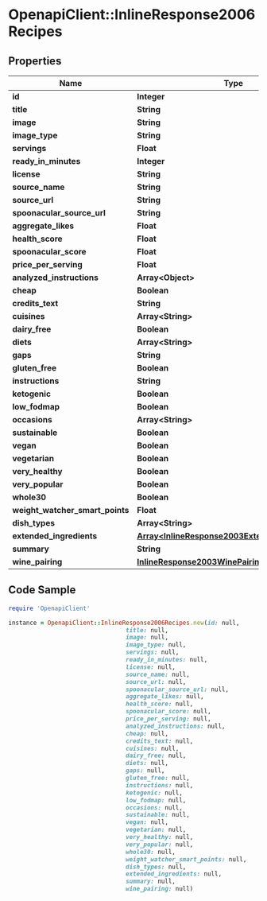 # OpenapiClient::InlineResponse2006Recipes

## Properties

Name | Type | Description | Notes
------------ | ------------- | ------------- | -------------
**id** | **Integer** |  | 
**title** | **String** |  | 
**image** | **String** |  | 
**image_type** | **String** |  | 
**servings** | **Float** |  | 
**ready_in_minutes** | **Integer** |  | 
**license** | **String** |  | 
**source_name** | **String** |  | 
**source_url** | **String** |  | 
**spoonacular_source_url** | **String** |  | 
**aggregate_likes** | **Float** |  | 
**health_score** | **Float** |  | 
**spoonacular_score** | **Float** |  | 
**price_per_serving** | **Float** |  | 
**analyzed_instructions** | **Array&lt;Object&gt;** |  | [optional] 
**cheap** | **Boolean** |  | 
**credits_text** | **String** |  | 
**cuisines** | **Array&lt;String&gt;** |  | [optional] 
**dairy_free** | **Boolean** |  | 
**diets** | **Array&lt;String&gt;** |  | [optional] 
**gaps** | **String** |  | 
**gluten_free** | **Boolean** |  | 
**instructions** | **String** |  | 
**ketogenic** | **Boolean** |  | 
**low_fodmap** | **Boolean** |  | 
**occasions** | **Array&lt;String&gt;** |  | [optional] 
**sustainable** | **Boolean** |  | 
**vegan** | **Boolean** |  | 
**vegetarian** | **Boolean** |  | 
**very_healthy** | **Boolean** |  | 
**very_popular** | **Boolean** |  | 
**whole30** | **Boolean** |  | 
**weight_watcher_smart_points** | **Float** |  | 
**dish_types** | **Array&lt;String&gt;** |  | [optional] 
**extended_ingredients** | [**Array&lt;InlineResponse2003ExtendedIngredients&gt;**](InlineResponse2003ExtendedIngredients.md) |  | [optional] 
**summary** | **String** |  | 
**wine_pairing** | [**InlineResponse2003WinePairing**](InlineResponse2003WinePairing.md) |  | [optional] 

## Code Sample

```ruby
require 'OpenapiClient'

instance = OpenapiClient::InlineResponse2006Recipes.new(id: null,
                                 title: null,
                                 image: null,
                                 image_type: null,
                                 servings: null,
                                 ready_in_minutes: null,
                                 license: null,
                                 source_name: null,
                                 source_url: null,
                                 spoonacular_source_url: null,
                                 aggregate_likes: null,
                                 health_score: null,
                                 spoonacular_score: null,
                                 price_per_serving: null,
                                 analyzed_instructions: null,
                                 cheap: null,
                                 credits_text: null,
                                 cuisines: null,
                                 dairy_free: null,
                                 diets: null,
                                 gaps: null,
                                 gluten_free: null,
                                 instructions: null,
                                 ketogenic: null,
                                 low_fodmap: null,
                                 occasions: null,
                                 sustainable: null,
                                 vegan: null,
                                 vegetarian: null,
                                 very_healthy: null,
                                 very_popular: null,
                                 whole30: null,
                                 weight_watcher_smart_points: null,
                                 dish_types: null,
                                 extended_ingredients: null,
                                 summary: null,
                                 wine_pairing: null)
```


